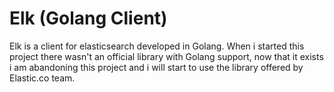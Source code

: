 # Elk (Golang Client)

Elk is a client for elasticsearch developed in Golang. When i started this project there wasn't an official library with Golang support, now that it exists i am abandoning this project and i will start to use the library offered by Elastic.co team.
